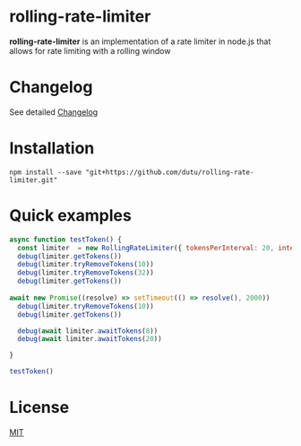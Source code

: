 rolling-rate-limiter
====

**rolling-rate-limiter** is an implementation of a rate limiter in node.js that allows for rate limiting with a rolling window

# Changelog

See detailed [Changelog](CHANGELOG.md)

# Installation

```
npm install --save "git+https://github.com/dutu/rolling-rate-limiter.git"
```

# Quick examples

```js
async function testToken() {
  const limiter  = new RollingRateLimiter({ tokensPerInterval: 20, interval: 1000 * 10 })
  debug(limiter.getTokens())
  debug(limiter.tryRemoveTokens(10))
  debug(limiter.tryRemoveTokens(32))
  debug(limiter.getTokens())
  
await new Promise((resolve) => setTimeout(() => resolve(), 2000))
  debug(limiter.tryRemoveTokens(10))
  debug(limiter.getTokens())

  debug(await limiter.awaitTokens(8))
  debug(await limiter.awaitTokens(20))

}

testToken()
```

# License

[MIT](LICENSE)
